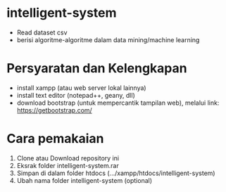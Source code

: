 # intelligent-system
- Read dataset csv
- berisi algoritme-algoritme dalam data mining/machine learning

# Persyaratan dan Kelengkapan
- install xampp (atau web server lokal lainnya)
- install text editor (notepad++, geany, dll)
- download bootstrap (untuk mempercantik tampilan web), melalui link: https://getbootstrap.com/

# Cara pemakaian
1. Clone atau Download repository ini
2. Eksrak folder intelligent-system.rar 
3. Simpan di dalam folder htdocs (.../xampp/htdocs/intelligent-system)
4. Ubah nama folder intelligent-system (optional)
